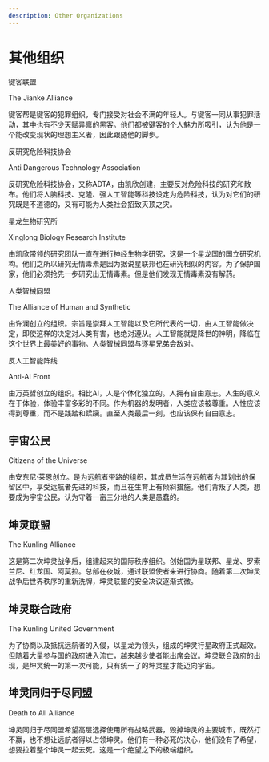 ```yaml
---
description: Other Organizations
---
```


# 其他组织

键客联盟


The Jianke Alliance

键客帮是键客的犯罪组织，专门接受对社会不满的年轻人。与键客一同从事犯罪活动，其中也有不少天赋异禀的黑客。他们都被键客的个人魅力所吸引，认为他是一个能改变现状的理想主义者，因此跟随他的脚步。

反研究危险科技协会


Anti Dangerous Technology Association

反研究危险科技协会，又称ADTA，由凯欣创建，主要反对危险科技的研究和散布。他们将人脑科技、克隆、强人工智能等科技设定为危险科技，认为对它们的研究既是不道德的，又有可能为人类社会招致灭顶之灾。

星龙生物研究所


Xinglong Biology Research Institute

由凯欣带领的研究团队一直在进行神经生物学研究，这是一个星龙国的国立研究机构。他们之所以研究无情毒素是因为据说星联邦也在研究相似的内容。为了保护国家，他们必须抢先一步研究出无情毒素。但是他们发现无情毒素没有解药。

人类智械同盟


The Alliance of Human and Synthetic

由许澜创立的组织。宗旨是崇拜人工智能以及它所代表的一切，由人工智能做决定，即使这样的决定对人类有害，也绝对遵从。人工智能就是降世的神明，降临在这个世界上最美好的事物。人类智械同盟与逐星兄弟会敌对。

反人工智能阵线


Anti-AI Front

由万英哲创立的组织。相比AI，人是个体化独立的。人拥有自由意志。人生的意义在于体验，体验丰富多彩的不同。作为机器的发明者，人类应该被尊重。人性应该得到尊重，而不是践踏和蹂躏。直至人类最后一刻，也应该保有自由意志。

## 宇宙公民&#x20;

Citizens of the Universe

由安东尼·莱恩创立。是为远航者带路的组织，其成员生活在远航者为其划出的保留区中，享受远航者先进的科技，而且在生育上有倾斜措施。他们背叛了人类，想要成为宇宙公民，认为守着一亩三分地的人类是愚蠢的。

## 坤灵联盟&#x20;

The Kunling Alliance

这是第二次坤灵战争后，组建起来的国际秩序组织。创始国为星联邦、星龙、罗索兰尼、红龙国、阿莫拉。总部在夜城，通过联盟使者来进行协商。随着第二次坤灵战争后世界秩序的重新洗牌，坤灵联盟的安全决议逐渐式微。

## 坤灵联合政府&#x20;

The Kunling United Government

为了协商以及抵抗远航者的入侵，以星龙为领头，组成的坤灵行星政府正式起效。但随着大量参与国的政府进入流亡，越来越少使者能出席会议。坤灵联合政府的出现，是坤灵统一的第一次可能，只有统一了的坤灵星才能迈向宇宙。

## 坤灵同归于尽同盟&#x20;

Death to All Alliance

坤灵同归于尽同盟希望高层选择使用所有战略武器，毁掉坤灵的主要城市，既然打不赢，也不想让远航者得以占领坤灵。他们有一种必死的决心，他们没有了希望，想要拉着整个坤灵一起去死。这是一个绝望之下的极端组织。
